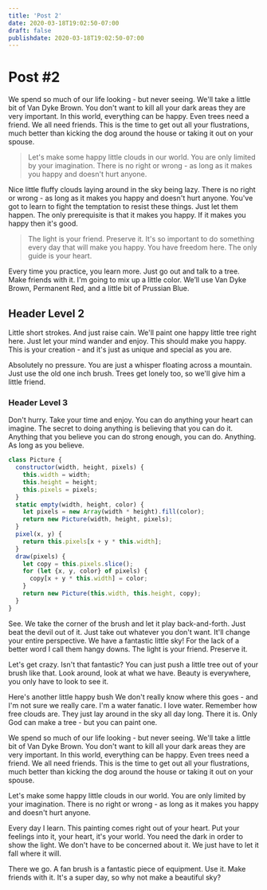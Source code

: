 ```yaml
---
title: 'Post 2'
date: 2020-03-18T19:02:50-07:00
draft: false
publishdate: 2020-03-18T19:02:50-07:00
---
```


# Post #2

We spend so much of our life looking - but never seeing. We'll take a little bit of Van Dyke Brown. You don't want to kill all your dark areas they are very important. In this world, everything can be happy. Even trees need a friend. We all need friends. This is the time to get out all your flustrations, much better than kicking the dog around the house or taking it out on your spouse.

> Let's make some happy little clouds in our world. You are only limited by your imagination. There is no right or wrong - as long as it makes you happy and doesn't hurt anyone.


Nice little fluffy clouds laying around in the sky being lazy. There is no right or wrong - as long as it makes you happy and doesn't hurt anyone. You've got to learn to fight the temptation to resist these things. Just let them happen. The only prerequisite is that it makes you happy. If it makes you happy then it's good.

> The light is your friend. Preserve it. It's so important to do something every day that will make you happy. You have freedom here. The only guide is your heart.

Every time you practice, you learn more. Just go out and talk to a tree. Make friends with it. I'm going to mix up a little color. We’ll use Van Dyke Brown, Permanent Red, and a little bit of Prussian Blue.

## Header Level 2
Little short strokes. And just raise cain. We'll paint one happy little tree right here. Just let your mind wander and enjoy. This should make you happy. This is your creation - and it's just as unique and special as you are.

Absolutely no pressure. You are just a whisper floating across a mountain. Just use the old one inch brush. Trees get lonely too, so we'll give him a little friend.

### Header Level 3

Don't hurry. Take your time and enjoy. You can do anything your heart can imagine. The secret to doing anything is believing that you can do it. Anything that you believe you can do strong enough, you can do. Anything. As long as you believe.

```javascript
class Picture {
  constructor(width, height, pixels) {
    this.width = width;
    this.height = height;
    this.pixels = pixels;
  }
  static empty(width, height, color) {
    let pixels = new Array(width * height).fill(color);
    return new Picture(width, height, pixels);
  }
  pixel(x, y) {
    return this.pixels[x + y * this.width];
  }
  draw(pixels) {
    let copy = this.pixels.slice();
    for (let {x, y, color} of pixels) {
      copy[x + y * this.width] = color;
    }
    return new Picture(this.width, this.height, copy);
  }
}
```

See. We take the corner of the brush and let it play back-and-forth. Just beat the devil out of it. Just take out whatever you don't want. It'll change your entire perspective. We have a fantastic little sky! For the lack of a better word I call them hangy downs. The light is your friend. Preserve it.

Let's get crazy. Isn't that fantastic? You can just push a little tree out of your brush like that. Look around, look at what we have. Beauty is everywhere, you only have to look to see it.

Here's another little happy bush We don't really know where this goes - and I'm not sure we really care. I'm a water fanatic. I love water. Remember how free clouds are. They just lay around in the sky all day long. There it is. Only God can make a tree - but you can paint one.

We spend so much of our life looking - but never seeing. We'll take a little bit of Van Dyke Brown. You don't want to kill all your dark areas they are very important. In this world, everything can be happy. Even trees need a friend. We all need friends. This is the time to get out all your flustrations, much better than kicking the dog around the house or taking it out on your spouse.

Let's make some happy little clouds in our world. You are only limited by your imagination. There is no right or wrong - as long as it makes you happy and doesn't hurt anyone.

Every day I learn. This painting comes right out of your heart. Put your feelings into it, your heart, it's your world. You need the dark in order to show the light. We don't have to be concerned about it. We just have to let it fall where it will.

There we go. A fan brush is a fantastic piece of equipment. Use it. Make friends with it. It's a super day, so why not make a beautiful sky?
